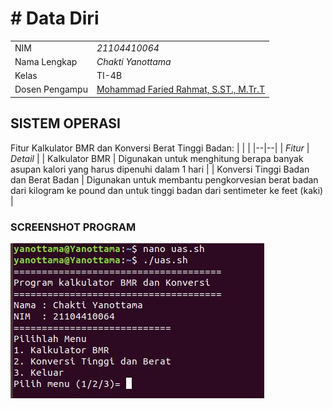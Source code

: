 # # Data Diri

|  |  |
|--|--|
| NIM | *21104410064* |
| Nama Lengkap | *Chakti Yanottama* |
| Kelas | TI-4B |
| Dosen Pengampu | [Mohammad Faried Rahmat, S.ST., M.Tr.T](https://github.com/mrhmt80) |

## SISTEM OPERASI
Fitur Kalkulator BMR dan Konversi Berat Tinggi Badan: 
|   |  |
|--|--|
| *Fitur* | *Detail* |
| Kalkulator BMR | Digunakan untuk menghitung berapa banyak asupan kalori yang harus dipenuhi dalam 1 hari |
| Konversi Tinggi Badan dan Berat Badan | Digunakan untuk membantu pengkorvesian berat badan dari kilogram ke pound dan untuk tinggi badan dari sentimeter ke feet (kaki) |

### SCREENSHOT PROGRAM
![SS program](Capture.JPG)
